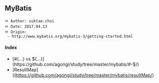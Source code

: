 ## MyBatis

```
ㅁ Author: suktae.choi
ㅁ Date: 2017.04.13
ㅁ Origin:
 - http://www.mybatis.org/mybatis-3/getting-started.html
```

#### Index
- [#{...} vs ${...}](https://github.com/agongi/study/tree/master/mybatis/#-$/)
- [ResultMap]((https://github.com/agongi/study/tree/master/mybatis/resultMap/)
